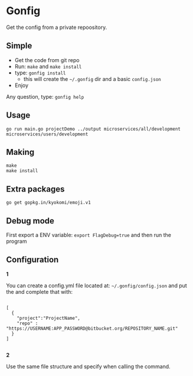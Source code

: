 # Gonfig

Get the config from a private repoository.



## Simple

  
- Get the code from git repo
- Run: ```make``` and ```make install```
- type: ```gonfig install```
	- this will create the ```~/.gonfig``` dir and a basic ```config.json```
- Enjoy

Any question, type: ```gonfig help```





## Usage

    go run main.go projectDemo ../output microservices/all/development microservices/users/development


## Making

    make
    make install


## Extra packages

    go get gopkg.in/kyokomi/emoji.v1




## Debug mode

First export a ENV variable: ```export FlagDebug=true``` and then run the program




## Configuration

__1__

You can create a config.yml file located at: ```~/.gonfig/config.json``` and put the and complete that with: 

```

[
  {
    "project":"ProjectName",
    "repo" : "https://USERNAME:APP_PASSWORD@bitbucket.org/REPOSITORY_NAME.git"
  }
]
  
```


__2__

Use the same file structure and specify when calling the command.



